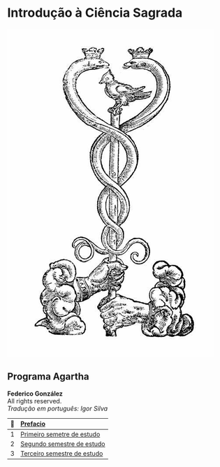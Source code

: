 # Introdução à Ciência Sagrada
![caduceu de mercurio](imagens/caduceu-fro-ben.jpg)  

## Programa Agartha  
**Federico González**  
All rights reserved.  
*Tradução em português: Igor Silva*

| :book:| [Prefacio](prefacio.md) |
|:---: |:--- |
|1| [Primeiro semetre de estudo](modulo-1/README.md)  |  
|2| [Segundo semestre de estudo](modulo-2/README.md)  |
|3| [Terceiro semestre de estudo](modulo-3/README.md)  |



